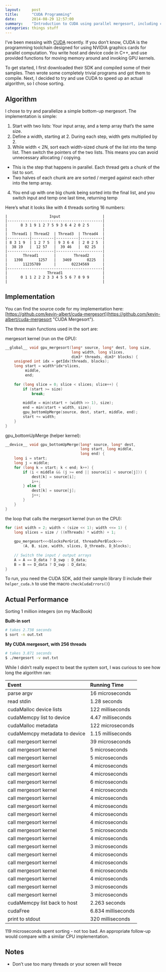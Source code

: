 ```yaml
---
layout:     post
title:      "CUDA Programming"
date:       2014-08-29 12:57:00
summary:    "Introduction to CUDA using parallel mergesort, including code samples"
categories: things stuff
---
```


I’ve been messing with [CUDA](http://www.nvidia.com/object/cuda_home_new.html "CUDA") recently. If you don’t know, CUDA is the programming toolchain designed for using NVIDIA graphics cards for parallel computation. You write host and device code in C++, and use provided functions for moving memory around and invoking GPU kernels.  

To get started, I first downloaded their SDK and compiled some of their samples. Then wrote some completely trivial programs and got them to compile. Next, I decided to try and use CUDA to speed up an actual algorithm, so I chose sorting.

## Algorithm

I chose to try and parallelize a simple bottom-up mergesort. The implementation is simple:

1. Start with two lists: Your input array, and a temp array that’s the same size.
2. Define a width, starting at 2. During each step, width gets multiplied by 2.
3. While width < 2N, sort each width-sized chunk of the list into the temp list. Then switch the pointers of the two lists. This means you can avoid unnecessary allocating / copying.
  * This is the step that happens in parallel. Each thread gets a chunk of the list to sort.
  * Two halves of each chunk are are sorted / merged against each other into the temp array.
4. You end up with one big chunk being sorted into the final list, and you switch input and temp one last time, returning temp

Here’s what it looks like with 4 threads sorting 16 numbers:

```
|                   Input                   |
|-------------------------------------------|
|      8 3 1 9 1 2 7 5 9 3 6 4 2 0 2 5      |
|                                           |
|  Thread1 | Thread2  | Thread3  | Thread4  |
|----------|----------|----------|----------|
| 8 3 1 9  | 1 2 7 5  | 9 3 6 4  | 2 0 2 5  |
|  38 19   |  12 57   |  39 46   |  02 25   |
|---------------------|---------------------|
|       Thread1       |        Thread2      |
|   1398       1257   |   3469       0225   |
|       11235789      |       02234569      |
|-------------------------------------------|
|                  Thread1                  |
|      0 1 1 2 2 2 3 3 4 5 5 6 7 8 9 9      |
|                                           |
```

## Implementation
You can find the source code for my implementation here: [https://github.com/kevin-albert/cuda-mergesort](https://github.com/kevin-albert/cuda-mergesort "CUDA Mergesort").  

The three main functions used in the sort are:  

mergesort kernel (run on the GPU):
```c
__global__ void gpu_mergesort(long* source, long* dest, long size,
                              long width, long slices,
                              dim3* threads, dim3* blocks) {
    unsigned int idx = getIdx(threads, blocks);
    long start = width*idx*slices,
         middle,
         end;
 
    for (long slice = 0; slice < slices; slice++) { 
        if (start >= size)
            break;
 
        middle = min(start + (width >> 1), size);
        end = min(start + width, size);
        gpu_bottomUpMerge(source, dest, start, middle, end);
        start += width;
    }
}
```

gpu_bottomUpMerge (helper kernel):
```c
__device__ void gpu_bottomUpMerge(long* source, long* dest,
                                  long start, long middle,
                                  long end) {
    long i = start;
    long j = middle;
    for (long k = start; k < end; k++) {
        if (i < middle && (j >= end || source[i] < source[j])) {
            dest[k] = source[i];
            i++;
        } else {
            dest[k] = source[j];
            j++;
        }
    }
}
```

the loop that calls the mergesort kernel (run on the CPU):
```c++
for (int width = 2; width < (size << 1); width <<= 1) {
    long slices = size / ((nThreads) * width) + 1;
 
    gpu_mergesort<<<blocksPerGrid, threadsPerBlock>>>
        (A, B, size, width, slices, D_threads, D_blocks);
 
    // Switch the input / output arrays
    A = A == D_data ? D_swp : D_data;
    B = B == D_data ? D_swp : D_data;
}
```

To run, you need the CUDA SDK, add their sample library (I include their `helper_cuda.h` to use the macro `checkCudaErrors()`)

## Actual Performance

Sorting 1 million integers (on my MacBook)

**Built-in sort**
```sh
# takes 2.738 seconds
$ sort -n out.txt 
```

**My CUDA mergesort, with 256 threads**
```sh
# takes 3.871 seconds
$ ./mergesort -v out.txt
```

While I didn’t really expect to beat the system sort, I was curious to see how long the algorithm ran:

| Event                         | Running Time      |
|:------------------------------|:------------------|
| parse argv                    | 16 microseconds   |
| read stdin                    | 1.28 seconds      |
| cudaMalloc device lists       | 122 milliseconds  |
| cudaMemcpy list to device     | 4.47 milliseconds |
| cudaMalloc metadata           | 122 microseconds  |
| cudaMemcpy metadata to device | 1.15 milliseconds |
| call mergesort kernel         | 39 microseconds   |
| call mergesort kernel         | 5 microseconds    |
| call mergesort kernel         | 5 microseconds    |
| call mergesort kernel         | 4 microseconds    |
| call mergesort kernel         | 4 microseconds    |
| call mergesort kernel         | 6 microseconds    |
| call mergesort kernel         | 4 microseconds    |
| call mergesort kernel         | 4 microseconds    |
| call mergesort kernel         | 4 microseconds    |
| call mergesort kernel         | 4 microseconds    |
| call mergesort kernel         | 4 microseconds    |
| call mergesort kernel         | 5 microseconds    |
| call mergesort kernel         | 4 microseconds    |
| call mergesort kernel         | 3 microseconds    |
| call mergesort kernel         | 4 microseconds    |
| call mergesort kernel         | 4 microseconds    |
| call mergesort kernel         | 6 microseconds    |
| call mergesort kernel         | 4 microseconds    |
| call mergesort kernel         | 3 microseconds    |
| call mergesort kernel         | 3 microseconds    |
| cudaMemcpy list back to host  | 2.263 seconds     |
| cudaFree                      | 6.834 milliseconds|
| print to stdout               | 320 milliseconds  |

119 microseconds spent sorting - not too bad. An appropriate follow-up would compare with a similar CPU implementation.  

## Notes
* Don’t use too many threads or your screen will freeze 

